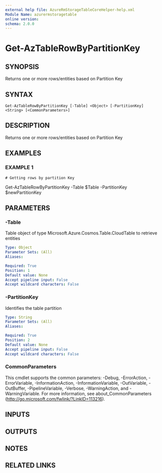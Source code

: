 ```yaml
---
external help file: AzureRmStorageTableCoreHelper-help.xml
Module Name: azurermstoragetable
online version:
schema: 2.0.0
---
```


# Get-AzTableRowByPartitionKey

## SYNOPSIS
Returns one or more rows/entities based on Partition Key

## SYNTAX

```
Get-AzTableRowByPartitionKey [-Table] <Object> [-PartitionKey] <String> [<CommonParameters>]
```

## DESCRIPTION
Returns one or more rows/entities based on Partition Key

## EXAMPLES

### EXAMPLE 1
```
# Getting rows by partition Key
```

Get-AzTableRowByPartitionKey -Table $Table -PartitionKey $newPartitionKey

## PARAMETERS

### -Table
Table object of type Microsoft.Azure.Cosmos.Table.CloudTable to retrieve entities

```yaml
Type: Object
Parameter Sets: (All)
Aliases:

Required: True
Position: 1
Default value: None
Accept pipeline input: False
Accept wildcard characters: False
```

### -PartitionKey
Identifies the table partition

```yaml
Type: String
Parameter Sets: (All)
Aliases:

Required: True
Position: 2
Default value: None
Accept pipeline input: False
Accept wildcard characters: False
```

### CommonParameters
This cmdlet supports the common parameters: -Debug, -ErrorAction, -ErrorVariable, -InformationAction, -InformationVariable, -OutVariable, -OutBuffer, -PipelineVariable, -Verbose, -WarningAction, and -WarningVariable. For more information, see about_CommonParameters (http://go.microsoft.com/fwlink/?LinkID=113216).

## INPUTS

## OUTPUTS

## NOTES

## RELATED LINKS

